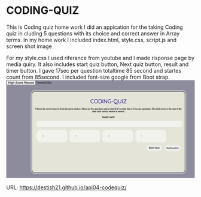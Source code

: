 # CODING-QUIZ
This is Coding quiz home work I did an appication for the taking Coding quiz in cluding 5 questions with its choice and correct answer in Array terms.
 In my home work I included index.html, style.css, script.js and screen shot image

 For my style.css I used riferance from youtube and I made risponse page by media quiry.
 It also includes start quiz button, Next quiz button, result and timer button.
I gave 17sec per question totaltime 85 second and startes count from 85second.
 I included font-size google from Boot strap.
![api04-codequiz](Screenshot04.png)

URL:  https://destish21.github.io/api04-codequiz/